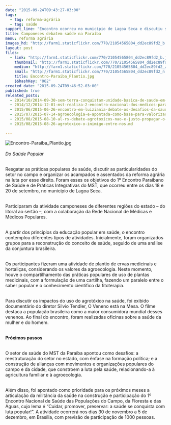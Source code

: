 ```yaml
---
date: "2015-09-24T09:43:27-03:00"
tags:
  - tag: reforma-agrária
  - tag: saúde
support_line: "Encontro ocorreu no município de Lagoa Seca e discutiu saberes populares, além de definir tarefas organizativas do setor de saúde do MST no estado."
title: Camponeses debatem saúde na Paraíba
menu: reforma agrária
images_hd: "http://farm1.staticflickr.com/770/21054565804_dd2ec89fd2_b.jpg"
layout: post
files:
  - link: "http://farm1.staticflickr.com/770/21054565804_dd2ec89fd2_b.jpg"
    thumbnail: "http://farm1.staticflickr.com/770/21054565804_dd2ec89fd2_t.jpg"
    medium: "http://farm1.staticflickr.com/770/21054565804_dd2ec89fd2_z.jpg"
    small: "http://farm1.staticflickr.com/770/21054565804_dd2ec89fd2_n.jpg"
    title: Encontro-Paraiba_Plantio.jpg
    $$hashKey: "062"
created_date: "2015-09-24T09:46:52-03:00"
published: true
releated_posts:
  - 2014/10/2014-09-30-sem-terra-conquistam-unidade-basica-de-saude-em-assentamento.md
  - 2014/12/2014-12-01-mst-realiza-2-encontro-nacional-dos-medicos-para-debater-saude-publica.md
  - 2015/06/2015-06-26-encontro-em-luiziania-debate-os-desafios-da-saude-do-campo.md
  - 2015/07/2015-07-14-agroecologia-e-apontada-como-base-para-valorizar-as-pratica-de-saude-no-campo.md
  - 2015/08/2015-08-10-al-rs-debate-agrotoxicos-nao-e-justo-propagar-o-cancer-em-nome-do-lucro-de-meia-duzia.md
  - 2015/08/2015-08-26-agrotoxico-o-inimigo-entre-nos.md

---
```

<p><img alt="Encontro-Paraiba_Plantio.jpg" src="http://farm1.staticflickr.com/770/21054565804_dd2ec89fd2_b.jpg" /><br />
<br />
<em>Do Sa&uacute;de Popular</em></p>

<p><br />
Resgatar as pr&aacute;ticas populares de sa&uacute;de, discutir as particularidades do setor no campo e organizar os acampados e assentados da reforma agr&aacute;ria na luta por esse direito. Foram esses os objetivos do 1&ordm; Encontro Paraibano de Sa&uacute;de e de Pr&aacute;ticas Integrativas do MST, que ocorreu entre os dias 18 e 20 de setembro, no munic&iacute;pio de Lagoa Seca.</p>

<p><br />
Participaram da atividade camponeses de diferentes regi&otilde;es do estado &ndash; do litoral ao sert&atilde;o &ndash;, com a colabora&ccedil;&atilde;o da Rede Nacional de M&eacute;dicas e M&eacute;dicos Populares.</p>

<p><br />
A partir dos princ&iacute;pios da educa&ccedil;&atilde;o popular em sa&uacute;de, o encontro contemplou diferentes tipos de atividades. Inicialmente, foram organizados grupos para a reconstru&ccedil;&atilde;o do conceito de sa&uacute;de, seguido de uma an&aacute;lise da conjuntura brasileira.</p>

<p><br />
Os participantes fizeram uma atividade de plantio de ervas medicinais e hortali&ccedil;as, considerando os valores da agroecologia. Neste momento, houve o compartilhamento das pr&aacute;ticas populares de uso de plantas medicinais, com a formula&ccedil;&atilde;o de uma cartilha, fazendo um paralelo entre o saber popular e o conhecimento cient&iacute;fico da fitoterapia.</p>

<p><br />
Para discutir os impactos do uso do agrot&oacute;xico na sa&uacute;de, foi exibido document&aacute;rio do diretor Silvio Tendler, O Veneno est&aacute; na Mesa. O filme destaca a popula&ccedil;&atilde;o brasileira como a maior consumidora mundial desses venenos. Ao final do encontro, foram realizadas oficinas sobre a sa&uacute;de da mulher e do homem.</p>

<p><br />
<strong>Pr&oacute;ximos passos</strong></p>

<p><br />
O setor de sa&uacute;de do MST da Para&iacute;ba apontou como desafios: a reestrutura&ccedil;&atilde;o do setor no estado, com &ecirc;nfase na forma&ccedil;&atilde;o pol&iacute;tica; e a constru&ccedil;&atilde;o de alian&ccedil;as com movimentos e organiza&ccedil;&otilde;es populares do campo e da cidade, que constroem a luta pela sa&uacute;de, relacionando-a &agrave; agricultura familiar e &agrave; agroecologia.</p>

<p><br />
Al&eacute;m disso, foi apontado como prioridade para os pr&oacute;ximos meses a articula&ccedil;&atilde;o da milit&acirc;ncia da sa&uacute;de na constru&ccedil;&atilde;o e participa&ccedil;&atilde;o do 1&ordm; Encontro Nacional de Sa&uacute;de das Popula&ccedil;&otilde;es do Campo, da Floresta e das &Aacute;guas, cujo lema &eacute; &ldquo;Cuidar, promover, preservar: a sa&uacute;de se conquista com luta popular!&rdquo;. A atividade ocorrer&aacute; nos dias 30 de novembro a 5 de dezembro, em Bras&iacute;lia, com previs&atilde;o de participa&ccedil;&atilde;o de 1000 pessoas.</p>
